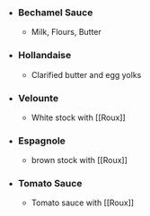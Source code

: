 - ### Bechamel Sauce
	- Milk, Flours, Butter

- ### Hollandaise
	- Clarified butter and egg yolks

- ### Velounte
	- White stock with [[Roux]]

- ### Espagnole
	- brown stock with [[Roux]]

- ### Tomato Sauce
	- Tomato sauce with [[Roux]]


